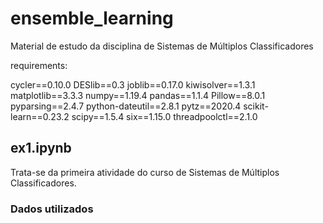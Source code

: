 # ensemble_learning
Material de estudo da disciplina de Sistemas de Múltiplos Classificadores


requirements:

cycler==0.10.0
DESlib==0.3
joblib==0.17.0
kiwisolver==1.3.1
matplotlib==3.3.3
numpy==1.19.4
pandas==1.1.4
Pillow==8.0.1
pyparsing==2.4.7
python-dateutil==2.8.1
pytz==2020.4
scikit-learn==0.23.2
scipy==1.5.4
six==1.15.0
threadpoolctl==2.1.0


## ex1.ipynb 

Trata-se da primeira atividade do curso de Sistemas de Múltiplos Classificadores. 


### Dados utilizados


